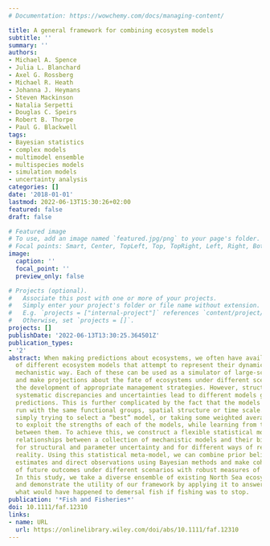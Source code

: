 ```yaml
---
# Documentation: https://wowchemy.com/docs/managing-content/

title: A general framework for combining ecosystem models
subtitle: ''
summary: ''
authors:
- Michael A. Spence
- Julia L. Blanchard
- Axel G. Rossberg
- Michael R. Heath
- Johanna J. Heymans
- Steven Mackinson
- Natalia Serpetti
- Douglas C. Speirs
- Robert B. Thorpe
- Paul G. Blackwell
tags:
- Bayesian statistics
- complex models
- multimodel ensemble
- multispecies models
- simulation models
- uncertainty analysis
categories: []
date: '2018-01-01'
lastmod: 2022-06-13T15:30:26+02:00
featured: false
draft: false

# Featured image
# To use, add an image named `featured.jpg/png` to your page's folder.
# Focal points: Smart, Center, TopLeft, Top, TopRight, Left, Right, BottomLeft, Bottom, BottomRight.
image:
  caption: ''
  focal_point: ''
  preview_only: false

# Projects (optional).
#   Associate this post with one or more of your projects.
#   Simply enter your project's folder or file name without extension.
#   E.g. `projects = ["internal-project"]` references `content/project/deep-learning/index.md`.
#   Otherwise, set `projects = []`.
projects: []
publishDate: '2022-06-13T13:30:25.364501Z'
publication_types:
- '2'
abstract: When making predictions about ecosystems, we often have available a number
  of different ecosystem models that attempt to represent their dynamics in a detailed
  mechanistic way. Each of these can be used as a simulator of large-scale experiments
  and make projections about the fate of ecosystems under different scenarios to support
  the development of appropriate management strategies. However, structural differences,
  systematic discrepancies and uncertainties lead to different models giving different
  predictions. This is further complicated by the fact that the models may not be
  run with the same functional groups, spatial structure or time scale. Rather than
  simply trying to select a “best” model, or taking some weighted average, it is important
  to exploit the strengths of each of the models, while learning from the differences
  between them. To achieve this, we construct a flexible statistical model of the
  relationships between a collection of mechanistic models and their biases, allowing
  for structural and parameter uncertainty and for different ways of representing
  reality. Using this statistical meta-model, we can combine prior beliefs, model
  estimates and direct observations using Bayesian methods and make coherent predictions
  of future outcomes under different scenarios with robust measures of uncertainty.
  In this study, we take a diverse ensemble of existing North Sea ecosystem models
  and demonstrate the utility of our framework by applying it to answer the question
  what would have happened to demersal fish if fishing was to stop.
publication: '*Fish and Fisheries*'
doi: 10.1111/faf.12310
links:
- name: URL
  url: https://onlinelibrary.wiley.com/doi/abs/10.1111/faf.12310
---
```

